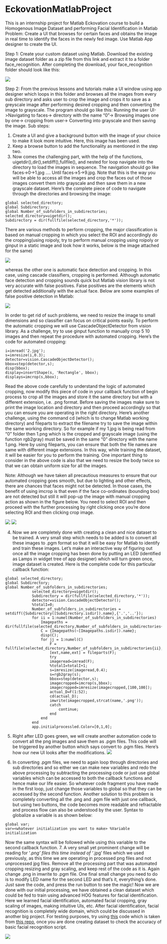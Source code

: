 # EckovationMatlabProject
This is an internship project for Matlab Eckovation course to build a Homogenous Image Dataset and performing Facial Identification in Matlab
Problem: Create a UI that browses for certain faces and obtains the image in real time to identify the faces in the newly fed image. Use Matlab App designer to create the UI.

Step 1: Create your custom dataset using Matlab. Download the existing image dataset folder as a zip file from this link and extract it to a folder face_recognition. After completing the download, your face_recognition folder should look like this:

![](example_images/windows_folder.png)

Step 2: From the previous lessons and tutorials make a UI window using app designer which loops in this folder and browses all the images from every sub directory and asks user to crop the image and crops it to save as a greyscale image after performing desired cropping and then converting the image to grayscale. The program should go like this: Running the user UI->Navigating to faces-> directory with the name “0”-> Browsing images one by one-> cropping from user-> Converting into grayscale and then saving the image.
	Sub steps:
1.	Create a UI and give a background button with the image of your choice to make it look more intuitive. Here, this image has been used. 
2.	Keep a browse button to add the functionality as mentioned in the step two.
3.	Now comes the challenging part, with the help of the functions, uigetdir(),dir(),setdiff(),fullfile(), and nested for loop navigate into the directory to load the images in sequence. The navigation should go like faces->0->1.jpg …. Until faces->5->9.jpg. Note that this is the way you will be able to access all the images and crop the faces out of those images convert them into grayscale and then save them in a new grayscale dataset. Here’s the complete piece of code to navigate through the directories and browsing the image:

```
global selected_directory;
global Subdirectory;
global Number_of_subfolders_in_subdirectories;
selected_directory=uigetdir();
Subdirectory = dir(fullfile(selected_directory,'*'));
```
There are various methods to perform cropping, the major classification is based on manual cropping in which you select the ROI and accordingly do the cropping(using roipoly, try to perform manual cropping using roipoly or ginput in a static image and look how it works, below is the image attached for the same) 

![](example_images/roi_poly.png)

whereas the other one is automatic face detection and cropping. In this case, using cascade classifiers, cropping is performed. Although automatic face detection and cropping sounds quick but Matlab vision library is not very accurate with false positives. False positives are the elements which get detected additionally with the actual face. Below are some examples of false positive detection in Matlab:

![](example_images/false_detects.png)

In order to get rid of such problems, we need to resize the image to small dimensions and so classifier can focus on critical points easily. To perform the automatic cropping we will use CascadeObjectDetector from vision library. As a challenge, try to use ginput function to manually crop 5 10 images and then repeat the procedure with automated cropping. Here’s the code for automated cropping: 

```
i=imread('2.jpg');
s=imresize(i,0.3);
detector=vision.CascadeObjectDetector();
bbox=step(detector,s);
disp(bbox);
display=insertShape(s, 'Rectangle', bbox);
displays=imcrop(s,bbox);
```
Read the above code carefully to understand the logic of automated cropping, now modify this piece of code in your callback function of begin process to crop all the images and store it the same directory but with a different extension, i.e. .png format. Before saving the images make sure to print the image location and directory and then proceed accordingly so that you can ensure you are operating in the right directory. Here’s another challenge, using the command cd (which is to change Matlab working directory) and fileparts to extract the filename try to save the image within the same working directory. So for example if my 1.jpg is being read from “0” folder then 1.png which is the cropped and grayscale image (using the function rgb2gray) must be saved in the same “0” directory with the name 1.png. Here by using fileparts, you can ensure that both the file names are same with different image extensions. In this way, while training the dataset, it will be easier for you to perform the training.
One important thing to consider in the above code is also that we need to resize the body twice so that we can obtain uniform size for all the images.

Note: Although we have taken all precautious measures to ensure that our automated cropping goes smooth, but due to lighting and other effects, there are chances that faces might not be detected. In those cases, the benefit of using imcrop is that even if the face co-ordinates (bounding box) are not detected but still it will pop-up the image with manual cropping action as shown in the figure below. You need to select ROI and then proceed with the further processing by right clicking once you’re done selecting ROI and then clicking crop image.

![](example_images/manual_cropping.png)
![](example_images/manual_cropping2.png)

4.	Now we are completely done with creating a clean and nice dataset to be trained. A very small step which needs to be added is to convert all these images to .pgm format so that it will be easy for Matlab to identify and train these images. Let’s make an interactive way of figuring out once all the image cropping has been done by putting an LED (identified as Lamps in widget tree of app designer) which will turn green once, image dataset is created.
Here is the complete code for this particular callback function:

```
global selected_directory;
global Subdirectory;
global Number_of_subfolders_in_subdirectories;
            selected_directory=uigetdir();
            Subdirectory = dir(fullfile(selected_directory,'*'));
            detector=vision.CascadeObjectDetector();
            %totalI=0;
            Number_of_subfolders_in_subdirectories = setdiff({Subdirectory([Subdirectory.isdir]).name},{'.','..'});
            for ii = 1:numel(Number_of_subfolders_in_subdirectories)
                Imagepaths = dir(fullfile(selected_directory,Number_of_subfolders_in_subdirectories{ii},'*.jpg')); 
                C = {Imagepaths(~[Imagepaths.isdir]).name};
                disp(C);
                for jj = 1:numel(C)
                    F = fullfile(selected_directory,Number_of_subfolders_in_subdirectories{ii},C{jj});
                    [ext,name,ext] = fileparts(F);
                    try
                    imageread=imread(F);
                    %totalI=totalI+1;
                    s=imresize(imageread,0.4);
                    s=rgb2gray(s);
                    bbox=step(detector,s);
                    imagecropped=imcrop(s,bbox);
                    imagecropped=imresize(imagecropped,[100,100]);
                    actual_D=F(1:52);
                    cd(actual_D);
                    imwrite(imagecropped,strcat(name,'.png'));
                    catch
                        continue;
                    end
                end
            end
            app.initialprocessled.Color=[0,1,0];
```

5.	Right after LED goes green, we will create another automation code to convert all the png images and save them as .pgm files. This code will be triggered by another button which says convert to .pgm files. Here’s how our new UI looks after the modifications.
![](example_images/UI_figure.png)

6.	In converting .pgm files, we need to again loop through directories and sub directories and so either we can make new variables and redo the above processing by subtracting the processing code or just use global variables which can be accessed to both the callback functions and hence make our life easier. So whatever code fragment you have made in the first loop, just change those variables to global so that they can be accessed by the second function. Another solution to this problem is completely converting all the .png and .pgm file with just one callback, but using two buttons, the code becomes more readable and refractable and process flow can also be understood by the user. Syntax to globalize a variable is as shown below:

```
global var;
var=<whatever initialization you want to make> %Variable initialization
```
Now the same syntax will be followed while using this variable to the second callback function. 
7.	A very small yet prominent change will be reading for ‘*.png’ files this time instead of ‘*.jpg’ files which we used previously, as this time we are operating in processed png files and not unprocessed jpg files. Remove all the processing part that was automated cropping resizing and gray scaling, and keep rest of the code as it is. Again change .png in imwrite to .pgm file. One final small change you need to do is to modify LED name for the second LED and that’s it, everything’s done. Just save the code, and press the run button to see the magic!
Now we are done with our initial processing, we have obtained a clean dataset which could be fed to train using advanced HOG features for facial identification. Here we learned facial identification, automated facial cropping, gray scaling of images, making intuitive UIs, etc. After facial identification, facial recognition is completely wide domain, which could be discussed in another big project. For testing purposes, try using [this](https://github.com/sedhha/EckovationMatlabProject/blob/master/face_recognition.m) code which is taken from [this repo](https://www.nzfaruqui.com/face-recognition-using-matlab-implementation-and-code/), once you are done creating dataset to check the accuracy of basic facial recognition script. 

![](gifs/bill_gates.gif)
